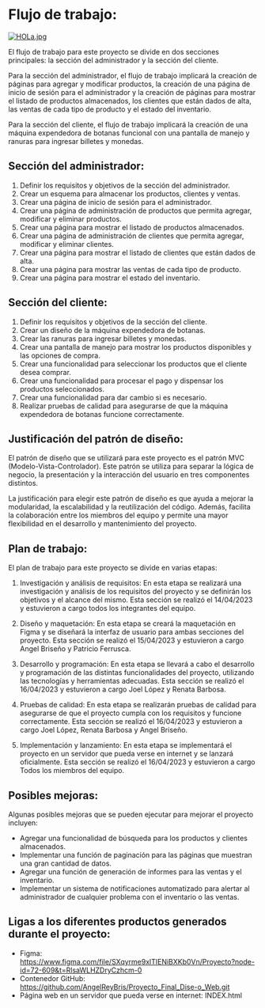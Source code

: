 # Flujo de trabajo:
[![HOLa.jpg](https://i.postimg.cc/Xvxs2RN5/HOLa.jpg)](https://postimg.cc/qthcqZ3B)

El flujo de trabajo para este proyecto se divide en dos secciones principales: la sección del administrador y la sección del cliente.

Para la sección del administrador, el flujo de trabajo implicará la creación de páginas para agregar y modificar productos, la creación de una página de inicio de sesión para el administrador y la creación de páginas para mostrar el listado de productos almacenados, los clientes que están dados de alta, las ventas de cada tipo de producto y el estado del inventario.

Para la sección del cliente, el flujo de trabajo implicará la creación de una máquina expendedora de botanas funcional con una pantalla de manejo y ranuras para ingresar billetes y monedas.

## Sección del administrador:

1. Definir los requisitos y objetivos de la sección del administrador.
2. Crear un esquema para almacenar los productos, clientes y ventas.
3. Crear una página de inicio de sesión para el administrador.
4. Crear una página de administración de productos que permita agregar, modificar y eliminar productos.
5. Crear una página para mostrar el listado de productos almacenados.
6. Crear una página de administración de clientes que permita agregar, modificar y eliminar clientes.
7. Crear una página para mostrar el listado de clientes que están dados de alta.
8. Crear una página para mostrar las ventas de cada tipo de producto.
9. Crear una página para mostrar el estado del inventario.

## Sección del cliente:

1. Definir los requisitos y objetivos de la sección del cliente.
2. Crear un diseño de la máquina expendedora de botanas.
3. Crear las ranuras para ingresar billetes y monedas.
4. Crear una pantalla de manejo para mostrar los productos disponibles y las opciones de compra.
5. Crear una funcionalidad para seleccionar los productos que el cliente desea comprar.
6. Crear una funcionalidad para procesar el pago y dispensar los productos seleccionados.
7. Crear una funcionalidad para dar cambio si es necesario.
8. Realizar pruebas de calidad para asegurarse de que la máquina expendedora de botanas funcione correctamente.

## Justificación del patrón de diseño:

El patrón de diseño que se utilizará para este proyecto es el patrón MVC (Modelo-Vista-Controlador). Este patrón se utiliza para separar la lógica de negocio, la presentación y la interacción del usuario en tres componentes distintos.

La justificación para elegir este patrón de diseño es que ayuda a mejorar la modularidad, la escalabilidad y la reutilización del código. Además, facilita la colaboración entre los miembros del equipo y permite una mayor flexibilidad en el desarrollo y mantenimiento del proyecto.

## Plan de trabajo:

El plan de trabajo para este proyecto se divide en varias etapas:

1. Investigación y análisis de requisitos: En esta etapa se realizará una investigación y análisis de los requisitos del proyecto y se definirán los objetivos y el alcance del mismo. Esta sección se realizó el 14/04/2023 y estuvieron a cargo todos los integrantes del equipo.

2. Diseño y maquetación: En esta etapa se creará la maquetación en Figma y se diseñará la interfaz de usuario para ambas secciones del proyecto. Esta sección se realizó el 15/04/2023 y estuvieron a cargo Angel Briseño y Patricio Ferrusca.

3. Desarrollo y programación: En esta etapa se llevará a cabo el desarrollo y programación de las distintas funcionalidades del proyecto, utilizando las tecnologías y herramientas adecuadas. Esta sección se realizó el 16/04/2023 y estuvieron a cargo Joel López y Renata Barbosa.

4. Pruebas de calidad: En esta etapa se realizarán pruebas de calidad para asegurarse de que el proyecto cumpla con los requisitos y funcione correctamente. Esta sección se realizó el 16/04/2023 y estuvieron a cargo Joel López, Renata Barbosa y Angel Briseño.

5. Implementación y lanzamiento: En esta etapa se implementará el proyecto en un servidor que pueda verse en internet y se lanzará oficialmente. Esta sección se realizó el 16/04/2023 y estuvieron a cargo Todos los miembros del equipo.

## Posibles mejoras:

Algunas posibles mejoras que se pueden ejecutar para mejorar el proyecto incluyen:

- Agregar una funcionalidad de búsqueda para los productos y clientes almacenados.
- Implementar una función de paginación para las páginas que muestran una gran cantidad de datos.
- Agregar una función de generación de informes para las ventas y el inventario.
- Implementar un sistema de notificaciones automatizado para alertar al administrador de cualquier problema con el inventario o las ventas.

## Ligas a los diferentes productos generados durante el proyecto:

- Figma: https://www.figma.com/file/SXqyrme9xlTIENiBXKb0Vn/Proyecto?node-id=72-609&t=RlsaWLHZDryCzhcm-0
- Contenedor GitHub: https://github.com/AngelReyBris/Proyecto_Final_Dise-o_Web.git
- Página web en un servidor que pueda verse en internet: INDEX.html
